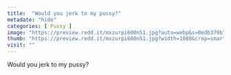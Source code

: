```yaml
---
title:  "Would you jerk to my pussy?"
metadate: "hide"
categories: [ Pussy ]
image: "https://preview.redd.it/mxzurpi600n51.jpg?auto=webp&s=0edb379b7edade52972127462597dce899a3950e"
thumb: "https://preview.redd.it/mxzurpi600n51.jpg?width=1080&crop=smart&auto=webp&s=158351dc3c325f041c4c85c0223c6012e038823b"
visit: ""
---
```

Would you jerk to my pussy?
